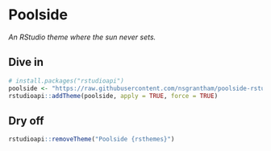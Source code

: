 Poolside
================

<!-- README.md is generated from README.Rmd. Please edit that file -->

*An RStudio theme where the sun never sets.*

## Dive in

``` r
# install.packages("rstudioapi")
poolside <- "https://raw.githubusercontent.com/nsgrantham/poolside-rstudio/main/poolside.rstheme"
rstudioapi::addTheme(poolside, apply = TRUE, force = TRUE)
```

## Dry off

``` r
rstudioapi::removeTheme("Poolside {rsthemes}")
```
